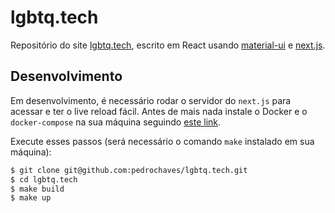 # lgbtq.tech

Repositório do site [lgbtq.tech](https://lgbtq.tech/), escrito em React usando [material-ui](https://material-ui.com) e [next.js](https://nextjs.org/).

## Desenvolvimento

Em desenvolvimento, é necessário rodar o servidor do `next.js` para acessar
e ter o live reload fácil. Antes de mais nada instale o Docker e o `docker-compose` na sua máquina seguindo [este link](https://docs.docker.com/install/).

Execute esses passos (será necessário o comando `make` instalado em sua máquina):

```bash
$ git clone git@github.com:pedrochaves/lgbtq.tech.git
$ cd lgbtq.tech
$ make build
$ make up
```
